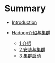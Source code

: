 # Summary

* [Introduction](README.md)

* [Hadoop介绍与集群]()
  * [1 介绍](chapter1/section1/index.md)
  * [2 安装与集群](chapter1/section2/index.md)
  * [3 集群启动](chapter1/section3/index.md)